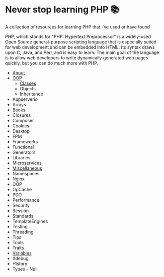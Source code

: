 # Never stop learning PHP :books:
A collection of resources for learning PHP that i've used or have found 

PHP, which stands for "PHP: Hypertext Preprocessor" is a widely-used Open Source general-purpose scripting language that is especially suited for web development and can be embedded into HTML. Its syntax draws upon C, Java, and Perl, and is easy to learn. The main goal of the language is to allow web developers to write dynamically generated web pages quickly, but you can do much more with PHP.

* [About](Learn/about.md)
* [OOP](Learn/OOP/)
  * [Classes](Learn/OOP/Classes)
  * Objects
  * Inheritance
* Appserverio
* Arrays
* Books
* Closures
* Composer
* Cookies 
* Desktop
* FPM
* Frameworks
* Functional
* Generators
* Libraries
* Microservices
* [Miscellaneous](Learn/Miscellaneous/resources.md)
* Namespaces
* Nginx
* OOP
* OpCache
* PDO
* Performance
* Security
* Session
* Standards
* TemplateEngines
* Testing
* Threading
* Tips
* Tools
* Traits
* [Variables](Learn/Variables/)
* Xdebug
* History
* Types - Null
